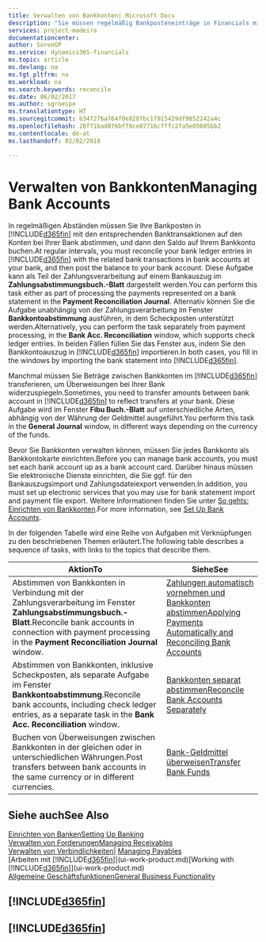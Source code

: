 ```yaml
---
title: Verwalten von Bankkonten| Microsoft Docs
description: "Sie müssen regelmäßig Bankposteneinträge in Financials mit den verknüpften Banktransaktionen in Ihren Bankkonten abstimmen."
services: project-madeira
documentationcenter: 
author: SorenGP
ms.service: dynamics365-financials
ms.topic: article
ms.devlang: na
ms.tgt_pltfrm: na
ms.workload: na
ms.search.keywords: reconcile
ms.date: 06/02/2017
ms.author: sgroespe
ms.translationtype: HT
ms.sourcegitcommit: b34f276a764f0e828fbc1f015429df9852242a4c
ms.openlocfilehash: 20ff1bad076bff8ce07716cfffc2fa5e05605bb2
ms.contentlocale: de-at
ms.lasthandoff: 02/02/2018

---
```

# <a name="managing-bank-accounts"></a><span data-ttu-id="cbfdd-103">Verwalten von Bankkonten</span><span class="sxs-lookup"><span data-stu-id="cbfdd-103">Managing Bank Accounts</span></span>
<span data-ttu-id="cbfdd-104">In regelmäßigen Abständen müssen Sie Ihre Bankposten in [!INCLUDE[d365fin](includes/d365fin_md.md)] mit den entsprechenden Banktransaktionen auf den Konten bei Ihrer Bank abstimmen, und dann den Saldo auf Ihrem Bankkonto buchen.</span><span class="sxs-lookup"><span data-stu-id="cbfdd-104">At regular intervals, you must reconcile your bank ledger entries in [!INCLUDE[d365fin](includes/d365fin_md.md)] with the related bank transactions in bank accounts at your bank, and then post the balance to your bank account.</span></span> <span data-ttu-id="cbfdd-105">Diese Aufgabe kann als Teil der Zahlungsverarbeitung auf einem Bankauszug im **Zahlungsabstimmungsbuch.-Blatt** dargestellt werden.</span><span class="sxs-lookup"><span data-stu-id="cbfdd-105">You can perform this task either as part of processing the payments represented on a bank statement in the **Payment Reconciliation Journal**.</span></span> <span data-ttu-id="cbfdd-106">Alternativ können Sie die Aufgabe unabhängig von der Zahlungsverarbeitung im Fenster **Bankkontoabstimmung** ausführen, in dem Scheckposten unterstützt werden.</span><span class="sxs-lookup"><span data-stu-id="cbfdd-106">Alternatively, you can perform the task separately from payment processing, in the **Bank Acc. Reconciliation** window, which supports check ledger entries.</span></span> <span data-ttu-id="cbfdd-107">In beiden Fällen füllen Sie das Fenster aus, indem Sie den Bankkontoauszug in [!INCLUDE[d365fin](includes/d365fin_md.md)] importieren.</span><span class="sxs-lookup"><span data-stu-id="cbfdd-107">In both cases, you fill in the windows by importing the bank statement into [!INCLUDE[d365fin](includes/d365fin_md.md)].</span></span>

<span data-ttu-id="cbfdd-108">Manchmal müssen Sie Beträge zwischen Bankkonten im [!INCLUDE[d365fin](includes/d365fin_md.md)]  transferieren, um Überweisungen bei Ihrer Bank widerzuspiegeln.</span><span class="sxs-lookup"><span data-stu-id="cbfdd-108">Sometimes, you need to transfer amounts between bank account in [!INCLUDE[d365fin](includes/d365fin_md.md)] to reflect transfers at your bank.</span></span> <span data-ttu-id="cbfdd-109">Diese Aufgabe wird im Fenster **Fibu Buch.-Blatt** auf unterschiedliche Arten, abhängig von der Währung der Geldmittel ausgeführt.</span><span class="sxs-lookup"><span data-stu-id="cbfdd-109">You perform this task in the **General Journal** window, in different ways depending on the currency of the funds.</span></span>

<span data-ttu-id="cbfdd-110">Bevor Sie Bankkonten verwalten können, müssen Sie jedes Bankkonto als Bankkontokarte einrichten.</span><span class="sxs-lookup"><span data-stu-id="cbfdd-110">Before you can manage bank accounts, you must set each bank account up as a bank account card.</span></span> <span data-ttu-id="cbfdd-111">Darüber hinaus müssen Sie elektronische Dienste einrichten, die Sie ggf. für den Bankauszugsimport und Zahlungsdateiexport verwenden.</span><span class="sxs-lookup"><span data-stu-id="cbfdd-111">In addition, you must set up electronic services that you may use for bank statement import and payment file export.</span></span> <span data-ttu-id="cbfdd-112">Weitere Informationen finden Sie unter [So gehts: Einrichten von Bankkonten](bank-setup-banking.md).</span><span class="sxs-lookup"><span data-stu-id="cbfdd-112">For more information, see [Set Up Bank Accounts](bank-setup-banking.md).</span></span>

<span data-ttu-id="cbfdd-113">In der folgenden Tabelle wird eine Reihe von Aufgaben mit Verknüpfungen zu den beschriebenen Themen erläutert.</span><span class="sxs-lookup"><span data-stu-id="cbfdd-113">The following table describes a sequence of tasks, with links to the topics that describe them.</span></span>

| <span data-ttu-id="cbfdd-114">Aktion</span><span class="sxs-lookup"><span data-stu-id="cbfdd-114">To</span></span> | <span data-ttu-id="cbfdd-115">Siehe</span><span class="sxs-lookup"><span data-stu-id="cbfdd-115">See</span></span> |
| --- | --- |
| <span data-ttu-id="cbfdd-116">Abstimmen von Bankkonten in Verbindung mit der Zahlungsverarbeitung im Fenster **Zahlungsabstimmungsbuch.-Blatt**.</span><span class="sxs-lookup"><span data-stu-id="cbfdd-116">Reconcile bank accounts in connection with payment processing in the **Payment Reconciliation Journal** window.</span></span> |[<span data-ttu-id="cbfdd-117">Zahlungen automatisch vornehmen und Bankkonten abstimmen</span><span class="sxs-lookup"><span data-stu-id="cbfdd-117">Applying Payments Automatically and Reconciling Bank Accounts</span></span>](receivables-apply-payments-auto-reconcile-bank-accounts.md) |
| <span data-ttu-id="cbfdd-118">Abstimmen von Bankkonten, inklusive Scheckposten, als separate Aufgabe im Fenster **Bankkontoabstimmung**.</span><span class="sxs-lookup"><span data-stu-id="cbfdd-118">Reconcile bank accounts, including check ledger entries, as a separate task in the **Bank Acc. Reconciliation** window.</span></span> |[<span data-ttu-id="cbfdd-119">Bankkonten separat abstimmen</span><span class="sxs-lookup"><span data-stu-id="cbfdd-119">Reconcile Bank Accounts Separately</span></span>](bank-how-reconcile-bank-accounts-separately.md) |
| <span data-ttu-id="cbfdd-120">Buchen von Überweisungen zwischen Bankkonten in der gleichen oder in unterschiedlichen Währungen.</span><span class="sxs-lookup"><span data-stu-id="cbfdd-120">Post transfers between bank accounts in the same currency or in different currencies.</span></span> |[<span data-ttu-id="cbfdd-121">Bank-Geldmittel überweisen</span><span class="sxs-lookup"><span data-stu-id="cbfdd-121">Transfer Bank Funds</span></span>](bank-how-transfer-bank-funds.md) |

## <a name="see-also"></a><span data-ttu-id="cbfdd-122">Siehe auch</span><span class="sxs-lookup"><span data-stu-id="cbfdd-122">See Also</span></span>
[<span data-ttu-id="cbfdd-123">Einrichten von Banken</span><span class="sxs-lookup"><span data-stu-id="cbfdd-123">Setting Up Banking</span></span>](bank-setup-banking.md)  
[<span data-ttu-id="cbfdd-124">Verwalten von Forderungen</span><span class="sxs-lookup"><span data-stu-id="cbfdd-124">Managing Receivables</span></span>](receivables-manage-receivables.md)  
<span data-ttu-id="cbfdd-125">[Verwalten von Verbindlichkeiten|](payables-manage-payables.md)  </span><span class="sxs-lookup"><span data-stu-id="cbfdd-125">[Managing Payables](payables-manage-payables.md)  </span></span>  
<span data-ttu-id="cbfdd-126">[Arbeiten mit [!INCLUDE[d365fin](includes/d365fin_md.md)]](ui-work-product.md)</span><span class="sxs-lookup"><span data-stu-id="cbfdd-126">[Working with [!INCLUDE[d365fin](includes/d365fin_md.md)]](ui-work-product.md)</span></span>  
[<span data-ttu-id="cbfdd-127">Allgemeine Geschäftsfunktionen</span><span class="sxs-lookup"><span data-stu-id="cbfdd-127">General Business Functionality</span></span>](ui-across-business-areas.md)  

## [!INCLUDE[d365fin](includes/free_trial_md.md)]  
## [!INCLUDE[d365fin](includes/training_link_md.md)]

